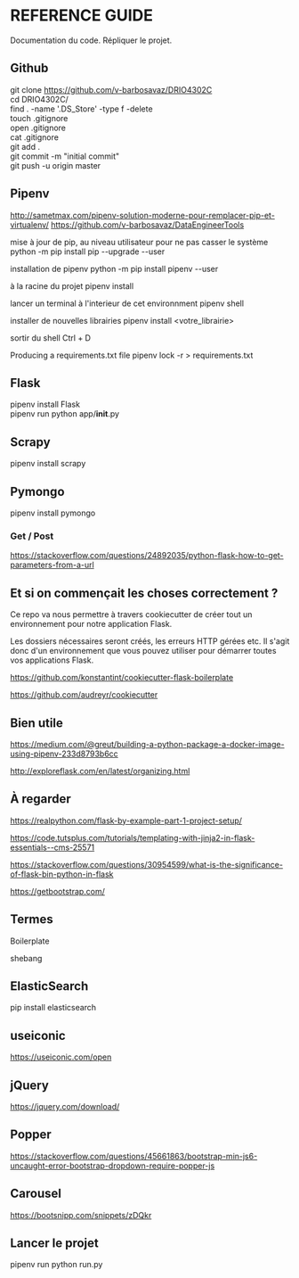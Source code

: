# REFERENCE GUIDE
Documentation du code. Répliquer le projet.  

## Github

git clone https://github.com/v-barbosavaz/DRIO4302C  
cd DRIO4302C/  
find . -name '.DS_Store' -type f -delete  
touch .gitignore  
open .gitignore  
cat .gitignore  
git add .  
git commit -m "initial commit"  
git push -u origin master  

## Pipenv

http://sametmax.com/pipenv-solution-moderne-pour-remplacer-pip-et-virtualenv/
https://github.com/v-barbosavaz/DataEngineerTools

mise à jour de pip, au niveau utilisateur pour ne pas casser le système
python -m pip install pip --upgrade --user

installation de pipenv
python -m pip install pipenv --user

à la racine du projet
pipenv install

lancer un terminal à l'interieur de cet environnment
pipenv shell

installer de nouvelles librairies
pipenv install <votre_librairie>

sortir du shell
Ctrl + D

Producing a requirements.txt file
pipenv lock -r > requirements.txt

## Flask

pipenv install Flask  
pipenv run python app/__init__.py

## Scrapy

pipenv install scrapy  

## Pymongo

pipenv install pymongo  

### Get / Post

https://stackoverflow.com/questions/24892035/python-flask-how-to-get-parameters-from-a-url

## Et si on commençait les choses correctement ?

Ce repo va nous permettre à travers cookiecutter de créer tout un environnement pour notre application Flask.

Les dossiers nécessaires seront créés, les erreurs HTTP gérées etc. Il s'agit donc d'un environnement que vous pouvez utiliser pour démarrer toutes vos applications Flask.

https://github.com/konstantint/cookiecutter-flask-boilerplate

https://github.com/audreyr/cookiecutter

## Bien utile

https://medium.com/@greut/building-a-python-package-a-docker-image-using-pipenv-233d8793b6cc

http://exploreflask.com/en/latest/organizing.html

## À regarder

https://realpython.com/flask-by-example-part-1-project-setup/

https://code.tutsplus.com/tutorials/templating-with-jinja2-in-flask-essentials--cms-25571

https://stackoverflow.com/questions/30954599/what-is-the-significance-of-flask-bin-python-in-flask

https://getbootstrap.com/

## Termes

Boilerplate

shebang

## ElasticSearch

pip install elasticsearch

## useiconic

https://useiconic.com/open

## jQuery

https://jquery.com/download/

## Popper

https://stackoverflow.com/questions/45661863/bootstrap-min-js6-uncaught-error-bootstrap-dropdown-require-popper-js

## Carousel

https://bootsnipp.com/snippets/zDQkr

## Lancer le projet

pipenv run python run.py
